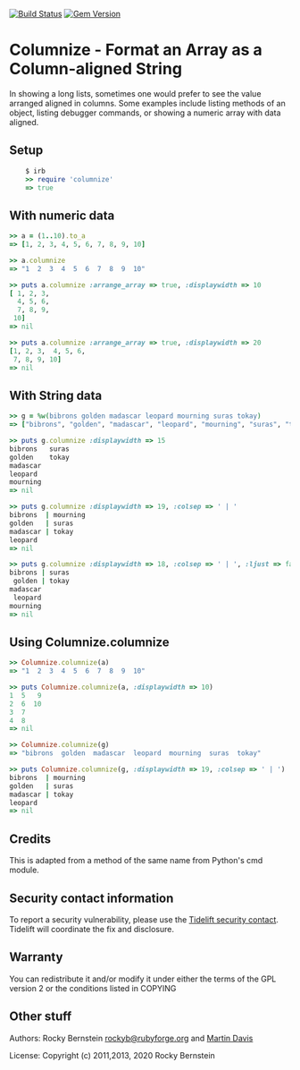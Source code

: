 [![Build Status](https://travis-ci.org/rocky/columnize.png)](https://travis-ci.org/rocky/columnize) [![Gem Version](https://badge.fury.io/rb/columnize.svg)](http://badge.fury.io/rb/columnize)

Columnize - Format an Array as a Column-aligned String
============================================================================

In showing a long lists, sometimes one would prefer to see the value
arranged aligned in columns. Some examples include listing methods of
an object, listing debugger commands, or showing a numeric array with data
aligned.

Setup
-----

```ruby
    $ irb
    >> require 'columnize'
    => true
```

With numeric data
-----------------

```ruby
>> a = (1..10).to_a
=> [1, 2, 3, 4, 5, 6, 7, 8, 9, 10]

>> a.columnize
=> "1  2  3  4  5  6  7  8  9  10"

>> puts a.columnize :arrange_array => true, :displaywidth => 10
[ 1, 2, 3,
  4, 5, 6,
  7, 8, 9,
 10]
=> nil

>> puts a.columnize :arrange_array => true, :displaywidth => 20
[1, 2, 3,  4, 5, 6,
 7, 8, 9, 10]
=> nil
```

With String data
----------------

```ruby
>> g = %w(bibrons golden madascar leopard mourning suras tokay)
=> ["bibrons", "golden", "madascar", "leopard", "mourning", "suras", "tokay"]

>> puts g.columnize :displaywidth => 15
bibrons   suras
golden    tokay
madascar
leopard
mourning
=> nil

>> puts g.columnize :displaywidth => 19, :colsep => ' | '
bibrons  | mourning
golden   | suras
madascar | tokay
leopard
=> nil

>> puts g.columnize :displaywidth => 18, :colsep => ' | ', :ljust => false
bibrons | suras
 golden | tokay
madascar
 leopard
mourning
=> nil
```

Using Columnize.columnize
-------------------------

```ruby
>> Columnize.columnize(a)
=> "1  2  3  4  5  6  7  8  9  10"

>> puts Columnize.columnize(a, :displaywidth => 10)
1  5   9
2  6  10
3  7
4  8
=> nil

>> Columnize.columnize(g)
=> "bibrons  golden  madascar  leopard  mourning  suras  tokay"

>> puts Columnize.columnize(g, :displaywidth => 19, :colsep => ' | ')
bibrons  | mourning
golden   | suras
madascar | tokay
leopard
=> nil
```

Credits
-------

This is adapted from a method of the same name from Python's cmd module.

Security contact information
-----------------------------

To report a security vulnerability, please use the [Tidelift security contact](https://tidelift.com/security). Tidelift will coordinate the fix and disclosure.

Warranty
--------

You can redistribute it and/or modify it under either the terms of the GPL
version 2 or the conditions listed in COPYING

Other stuff
-----------

Authors:   Rocky Bernstein <rockyb@rubyforge.org> and [Martin Davis](https://github.com/waslogic)

License:   Copyright (c) 2011,2013, 2020 Rocky Bernstein
